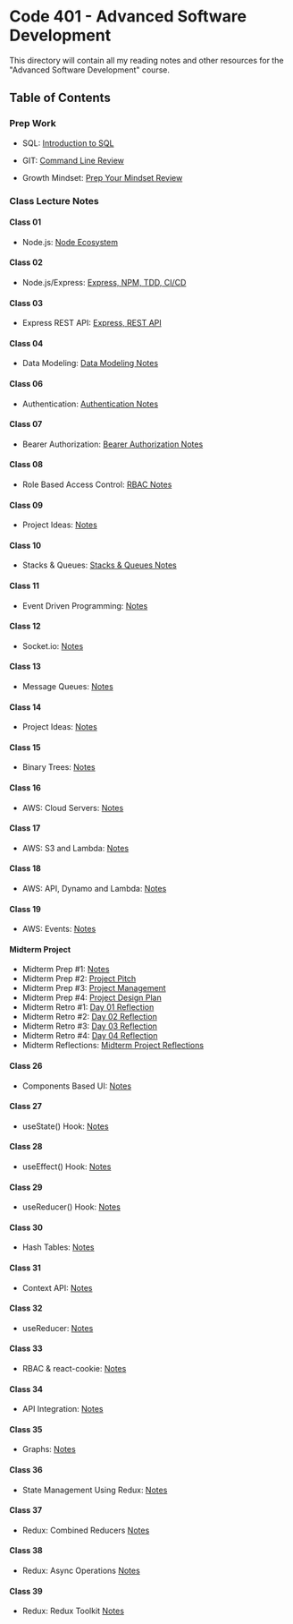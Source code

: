 # Code 401 - Advanced Software Development

This directory will contain all my reading notes and other resources for the "Advanced Software Development" course.

## Table of Contents

### Prep Work

- SQL: [Introduction to SQL](prep-work/sql/intro-to-sql.md)
- GIT: [Command Line Review](prep-work/git/command-line-review.md)

- Growth Mindset: [Prep Your Mindset Review](prep-work/growth-mindset.md)

### Class Lecture Notes

#### Class 01

- Node.js: [Node Ecosystem](class-01/node-ecosystem.md)

#### Class 02

- Node.js/Express: [Express, NPM, TDD, CI/CD](class-02/express-npm-tdd-cicd.md)

#### Class 03

- Express REST API: [Express, REST API](class-03/express-rest-api.md)

#### Class 04

- Data Modeling: [Data Modeling Notes](class-04/dataModeling.md)

#### Class 06

- Authentication: [Authentication Notes](class-06/authentication.md)

#### Class 07

- Bearer Authorization: [Bearer Authorization Notes](class-07/bearerAuth.md)

#### Class 08

- Role Based Access Control: [RBAC Notes](class-08/accessControl.md)

#### Class 09

- Project Ideas: [Notes](class-09/projectIdeas.md)

#### Class 10

- Stacks & Queues: [Stacks & Queues Notes](class-10/stacksAndQueues.md)

#### Class 11

- Event Driven Programming: [Notes](class-11/eventDrivenProgramming.md)

#### Class 12

- Socket.io: [Notes](class-12/webSockets.md)

#### Class 13

- Message Queues: [Notes](class-13/messageQueues.md)

#### Class 14

- Project Ideas: [Notes](class-14/projectIdeas.md)

#### Class 15

- Binary Trees: [Notes](class-15/trees.md)

#### Class 16

- AWS: Cloud Servers: [Notes](class-16/awsCloudServers.md)

#### Class 17

- AWS: S3 and Lambda: [Notes](class-17/s3andLambda.md)

#### Class 18

- AWS: API, Dynamo and Lambda: [Notes](class-18/awsAPIDynamoLambda.md)

#### Class 19

- AWS: Events: [Notes](class-19/awsEvents.md)

#### Midterm Project

- Midterm Prep #1: [Notes](midterm/prep01.md)
- Midterm Prep #2: [Project Pitch](midterm/ideasPitch.md)
- Midterm Prep #3: [Project Management](https://github.com/orgs/Spots-LLC/projects/1)
- Midterm Prep #4: [Project Design Plan](midterm/planning.md)
- Midterm Retro #1: [Day 01 Reflection](midterm/retroDayOne.md)
- Midterm Retro #2: [Day 02 Reflection](midterm/retroDayTwo.md)
- Midterm Retro #3: [Day 03 Reflection](midterm/retroDayThree.md)
- Midterm Retro #4: [Day 04 Reflection](midterm/retroDayFour.md)
- Midterm Reflections: [Midterm Project Reflections](midterm/reflections.md)

#### Class 26

- Components Based UI: [Notes](class-26/reactCompoments.md)

#### Class 27

- useState() Hook: [Notes](class-27/useStateHook.md)

#### Class 28

- useEffect() Hook: [Notes](class-28/useEffectHook.md)

#### Class 29

- useReducer() Hook: [Notes](class-29/stateReducers.md)

#### Class 30

- Hash Tables: [Notes](class-30/hashTables.md)

#### Class 31

- Context API: [Notes](class-31/contextAPI.md)

#### Class 32

- useReducer: [Notes](class-32/useReducer.md)

#### Class 33

- RBAC & react-cookie: [Notes](class-33/role-based-access-control.md)

#### Class 34

- API Integration: [Notes](class-34/api-integration.md)

#### Class 35

- Graphs: [Notes](class-35/graphs.md)

#### Class 36

- State Management Using Redux: [Notes](class-36/Redux.md)

#### Class 37

- Redux: Combined Reducers [Notes](class-37/combinedReducers.md)

#### Class 38

- Redux: Async Operations [Notes](class-38/redux-async.md)

#### Class 39

- Redux: Redux Toolkit [Notes](class-39/redux-toolkit.md)
